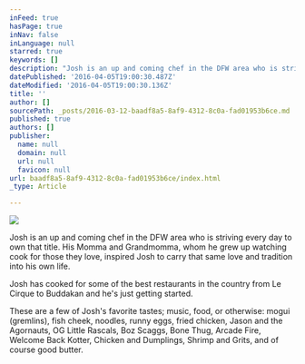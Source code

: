 ```yaml
---
inFeed: true
hasPage: true
inNav: false
inLanguage: null
starred: true
keywords: []
description: "Josh is an up and coming chef in the DFW area who is striving every day to own that title. \_His Momma and Grandmomma, whom he grew up watching cook for those they love, inspired Josh to carry that same love and tradition into his own life.\_"
datePublished: '2016-04-05T19:00:30.487Z'
dateModified: '2016-04-05T19:00:30.136Z'
title: ''
author: []
sourcePath: _posts/2016-03-12-baadf8a5-8af9-4312-8c0a-fad01953b6ce.md
published: true
authors: []
publisher:
  name: null
  domain: null
  url: null
  favicon: null
url: baadf8a5-8af9-4312-8c0a-fad01953b6ce/index.html
_type: Article

---
```

![](https://s3-us-west-2.amazonaws.com/the-grid-img/p/6f4511eed4a7a9d18320c47512453e5412d96057.jpg)

Josh is an up and coming chef in the DFW area who is striving every day to own that title.  His Momma and Grandmomma, whom he grew up watching cook for those they love, inspired Josh to carry that same love and tradition into his own life. 

Josh has cooked for some of the best restaurants in the country from Le Cirque to Buddakan and he's just getting started.  

These are a few of Josh's favorite tastes; music, food, or otherwise: mogui (gremlins), fish cheek, noodles, runny eggs, fried chicken, Jason and the Agornauts, OG Little Rascals, Boz Scaggs, Bone Thug, Arcade Fire, Welcome Back Kotter, Chicken and Dumplings, Shrimp and Grits, and of course good butter.